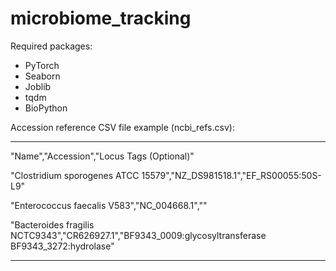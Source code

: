 # microbiome_tracking

Required packages:

- PyTorch
- Seaborn
- Joblib
- tqdm
- BioPython


Accession reference CSV file example (ncbi_refs.csv):

--------------------------------
"Name","Accession","Locus Tags (Optional)"

"Clostridium sporogenes ATCC 15579","NZ\_DS981518.1","EF\_RS00055:50S-L9"

"Enterococcus faecalis V583","NC\_004668.1",""
 
"Bacteroides fragilis NCTC9343","CR626927.1","BF9343\_0009:glycosyltransferase BF9343_3272:hydrolase"

--------------------------------
